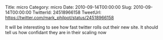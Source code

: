 Title: micro
Category: micro
Date: 2010-09-14T00:00:00
Slug: 2010-09-14T00:00:00
TwitterId: 24518966158
TweetUrl: https://twitter.com/mark_philpot/status/24518966158

It will be interesting to see how fast twitter rolls out their new site. It should tell us how confidant they are in their scaling now